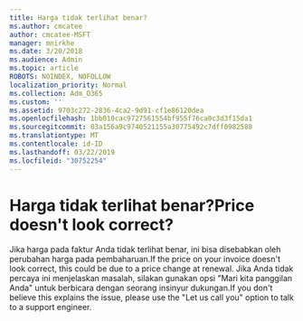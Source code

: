 ```yaml
---
title: Harga tidak terlihat benar?
ms.author: cmcatee
author: cmcatee-MSFT
manager: mnirkhe
ms.date: 3/20/2018
ms.audience: Admin
ms.topic: article
ROBOTS: NOINDEX, NOFOLLOW
localization_priority: Normal
ms.collection: Adm_O365
ms.custom: ''
ms.assetid: 9703c272-2836-4ca2-9d91-cf1e86120dea
ms.openlocfilehash: 1bb010cac9727561554bf955f76ca0c3d3f15da1
ms.sourcegitcommit: 03a156a9c9740521155a30775492c7dff0982588
ms.translationtype: MT
ms.contentlocale: id-ID
ms.lasthandoff: 03/22/2019
ms.locfileid: "30752254"
---
```

# <a name="price-doesnt-look-correct"></a><span data-ttu-id="78be3-102">Harga tidak terlihat benar?</span><span class="sxs-lookup"><span data-stu-id="78be3-102">Price doesn't look correct?</span></span>

<span data-ttu-id="78be3-103">Jika harga pada faktur Anda tidak terlihat benar, ini bisa disebabkan oleh perubahan harga pada pembaharuan.</span><span class="sxs-lookup"><span data-stu-id="78be3-103">If the price on your invoice doesn't look correct, this could be due to a price change at renewal.</span></span> <span data-ttu-id="78be3-104">Jika Anda tidak percaya ini menjelaskan masalah, silakan gunakan opsi "Mari kita panggilan Anda" untuk berbicara dengan seorang insinyur dukungan.</span><span class="sxs-lookup"><span data-stu-id="78be3-104">If you don't believe this explains the issue, please use the "Let us call you" option to talk to a support engineer.</span></span>
  

